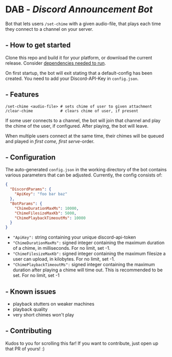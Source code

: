 # DAB - *Discord Announcement Bot*
Bot that lets users `/set-chime` with a given audio-file, that plays each time they connect to a channel on your server.

## - How to get started
Clone this repo and build it for your platform, or download the current release.
Consider [dependencies needed to run](./DEPENDENCIES.md).

On first startup, the bot will exit stating that a default-config has been created. You need to add your Discord-API-Key in `config.json`.

## - Features
```
/set-chime <audio-file> # sets chime of user to given attachment
/clear-chime            # clears chime of user, if present
```

If some user connects to a channel, the bot will join that channel and play the chime of the user, if configured.
After playing, the bot will leave.

When multiple users connect at the same time, their chimes will be queued and played in *first come, first serve*-order.

## - Configuration
The auto-generated `config.json` in the working directory of the bot contains various parameters that can be adjusted.
Currently, the config consists of:
```json
{
  "DiscordParams": {
    "ApiKey": "foo bar baz"
  },
  "BotParams": {
    "ChimeDurationMaxMs": 10000,
    "ChimeFilesizeMaxKb": 5000,
    "ChimePlaybackTimeoutMs": 10000
  }
}
```
- `"ApiKey":` string containing your unique discord-api-token
- `"ChimeDurationMaxMs":` signed integer containing the maximum duration of a chime, in milliseconds. For no limit, set -1.
- `"ChimeFilesizeMaxKb":` signed integer containing the maximum filesize a user can upload, in kilobytes. For no limit, set -1.
- `"ChimePlaybackTimeoutMs":` signed integer containing the maximum duration after playing a chime will time out. This is recommended to be set. For no limit, set -1

## - Known issues
- playback stutters on weaker machines
- playback quality
- very short chimes won't play

## - Contributing
Kudos to you for scrolling this far! If you want to contribute, just open up that PR of yours! :)
